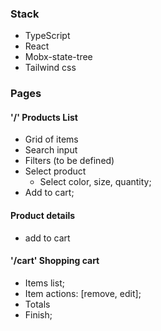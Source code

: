 ### Stack

- TypeScript
- React
- Mobx-state-tree
- Tailwind css

### Pages

#### '/' Products List

- Grid of items
- Search input
- Filters (to be defined)
- Select product
  - Select color, size, quantity;
- Add to cart;

#### Product details

- add to cart

#### '/cart' Shopping cart

- Items list;
- Item actions: [remove, edit];
- Totals
- Finish;
